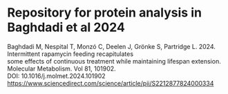 # Repository for protein analysis in Baghdadi et al 2024  
Baghdadi M, Nespital T, Monzó C, Deelen J, Grönke S, Partridge L. 2024. Intermittent rapamycin feeding recapitulates  
some effects of continuous treatment while maintaining lifespan extension. Molecular Metabolism. Vol 81, 101902.  
DOI: 10.1016/j.molmet.2024.101902  
https://www.sciencedirect.com/science/article/pii/S2212877824000334 
